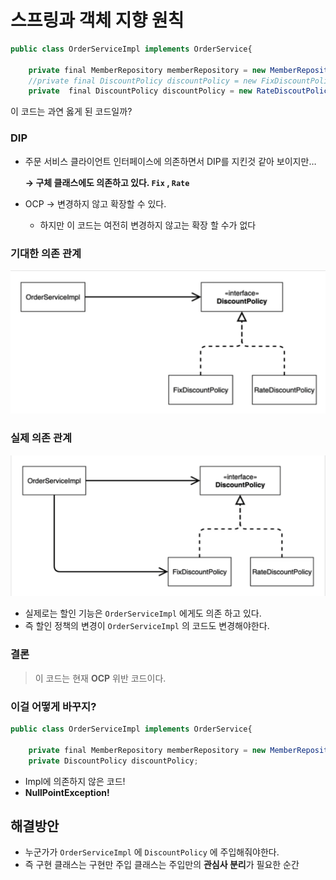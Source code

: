 # 스프링과 객체 지향 원칙

```jsx
public class OrderServiceImpl implements OrderService{

    private final MemberRepository memberRepository = new MemberRepositoryImpl();
    //private final DiscountPolicy discountPolicy = new FixDiscountPolicy();
    private  final DiscountPolicy discountPolicy = new RateDiscoutPolicy();
```

이 코드는 과연 옳게 된 코드일까?

### DIP

- 주문 서비스 클라이언트 인터페이스에 의존하면서 DIP를 지킨것 같아 보이지만…
    
    **→ 구체 클래스에도 의존하고 있다. `Fix` , `Rate`**
    
- OCP → 변경하지 않고 확장할 수 있다.
    - 하지만 이 코드는 여전히 변경하지 않고는 확장 할 수가 없다

### 기대한 의존 관계

![Untitled](img/springimg3/Untitled.png)

### 실제 의존 관계

![Untitled](img/springimg3/Untitled%201.png)

- 실제로는 할인 기능은 `OrderServiceImpl` 에게도 의존 하고 있다.
- 즉 할인 정책의 변경이 `OrderServiceImpl` 의 코드도 변경해야한다.

### 결론

> 이 코드는 현재 **OCP** 위반 코드이다.
> 

### 이걸 어떻게 바꾸지?

```jsx
public class OrderServiceImpl implements OrderService{

    private final MemberRepository memberRepository = new MemberRepositoryImpl();
    private DiscountPolicy discountPolicy;
```

- Impl에 의존하지 않은 코드!
- **NullPointException!**

## 해결방안

- 누군가가 `OrderServiceImpl` 에 `DiscountPolicy` 에 주입해줘야한다.
- 즉 구현 클래스는 구현만 주입 클래스는 주입만의 **관심사 분리**가 필요한 순간